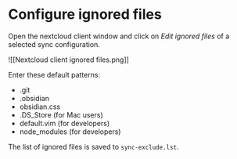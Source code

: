 # Configure ignored files

Open the nextcloud client window and click on *Edit ignored files* of a selected sync configuration.

![[Nextcloud client ignored files.png]]

Enter these default patterns:
* .git
* .obsidian
* obsidian.css
* .DS_Store (for Mac users)
* default.vim (for developers)
* node_modules (for developers)

The list of ignored files is saved to `sync-exclude.lst`.